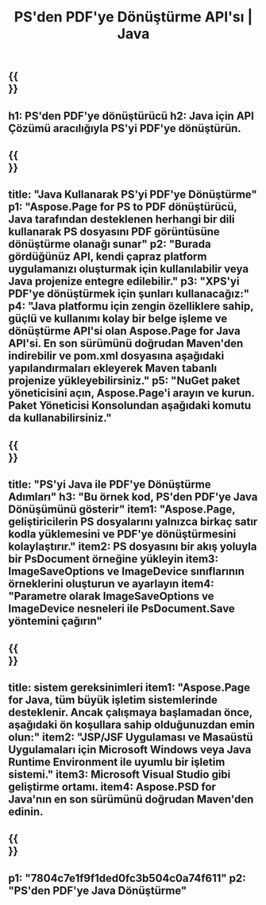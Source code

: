 ﻿---
translation: true
template: /_templates/_conversion-child-java.md
title: PS'den PDF'ye Dönüştürme API'sı | Java
url: /java/conversion/ps-to-pdf/
description: PS formatı için PDF dosyasına örnek Java dönüştürme kodu. Herhangi bir Web veya Masaüstü Java tabanlı uygulamada PS'yi PDF'ye dönüştürmek için bu örnek kodu kullanın.
informat: PS
outformat: PDF
otherformats: XPS EPS
---

{{<section banner>}}
---
h1: PS'den PDF'ye dönüştürücü
h2: Java için API Çözümü aracılığıyla PS'yi PDF'ye dönüştürün.
---

{{<section overview>}}
---
title: "Java Kullanarak PS'yi PDF'ye Dönüştürme"
p1: "Aspose.Page for PS to PDF dönüştürücü, Java tarafından desteklenen herhangi bir dili kullanarak PS dosyasını PDF görüntüsüne dönüştürme olanağı sunar"
p2: "Burada gördüğünüz API, kendi çapraz platform uygulamanızı oluşturmak için kullanılabilir veya Java projenize entegre edilebilir."
p3: "XPS'yi PDF'ye dönüştürmek için şunları kullanacağız:"
p4: "Java platformu için zengin özelliklere sahip, güçlü ve kullanımı kolay bir belge işleme ve dönüştürme API'si olan Aspose.Page for Java API'si. En son sürümünü doğrudan Maven'den indirebilir ve pom.xml dosyasına aşağıdaki yapılandırmaları ekleyerek Maven tabanlı projenize yükleyebilirsiniz."
p5: "NuGet paket yöneticisini açın, Aspose.Page'i arayın ve kurun. Paket Yöneticisi Konsolundan aşağıdaki komutu da kullanabilirsiniz."
---

{{<section feature1>}}
---
title: "PS'yi Java ile PDF'ye Dönüştürme Adımları"
h3: "Bu örnek kod, PS'den PDF'ye Java Dönüşümünü gösterir"
item1: "Aspose.Page, geliştiricilerin PS dosyalarını yalnızca birkaç satır kodla yüklemesini ve PDF'ye dönüştürmesini kolaylaştırır."
item2: PS dosyasını bir akış yoluyla bir PsDocument örneğine yükleyin
item3: ImageSaveOptions ve ImageDevice sınıflarının örneklerini oluşturun ve ayarlayın
item4: "Parametre olarak ImageSaveOptions ve ImageDevice nesneleri ile PsDocument.Save yöntemini çağırın"
---

{{<section feature2>}}
---
title: sistem gereksinimleri
item1: "Aspose.Page for Java, tüm büyük işletim sistemlerinde desteklenir. Ancak çalışmaya başlamadan önce, aşağıdaki ön koşullara sahip olduğunuzdan emin olun:"
item2: "JSP/JSF Uygulaması ve Masaüstü Uygulamaları için Microsoft Windows veya Java Runtime Environment ile uyumlu bir işletim sistemi."
item3: Microsoft Visual Studio gibi geliştirme ortamı.
item4: Aspose.PSD for Java'nın en son sürümünü doğrudan Maven'den edinin.
---

{{<section gist>}}
---
p1: "7804c7e1f9f1ded0fc3b504c0a74f611"
p2: "PS'den PDF'ye Java Dönüştürme"
---
